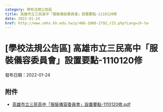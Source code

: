 ```yaml
---
category: 學校法規公告區
title: 高雄市立三民高中「服裝儀容委員會」設置要點-1110120修
date: 2022-01-24
href: http://www.smhs.kh.edu.tw/p/406-1000-2792,r25.php?Lang=zh-tw
---
```


# [學校法規公告區] 高雄市立三民高中「服裝儀容委員會」設置要點-1110120修

發布日期：2022-01-24



## 附件

- [高雄市立三民高中「服裝儀容委員會」設置要點-1110120修.pdf](https://www.smhs.kh.edu.tw/var/file/0/1000/attach/76/pta_2473_4646501_00326.pdf)
